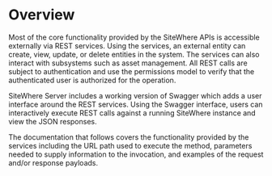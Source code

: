 Overview
========
Most of the core functionality provided by the SiteWhere APIs is accessible externally 
via REST services. Using the services, an external entity can create, view, update, or 
delete entities in the system. The services can also interact with subsystems such as 
asset management. All REST calls are subject to authentication and use the permissions 
model to verify that the authenticated user is authorized for the operation.

SiteWhere Server includes a working version of Swagger which adds a user interface around 
the REST services. Using the Swagger interface, users can interactively execute REST calls 
against a running SiteWhere instance and view the JSON responses.

The documentation that follows covers the functionality provided by the services including
the URL path used to execute the method, parameters needed to supply information to the
invocation, and examples of the request and/or response payloads.